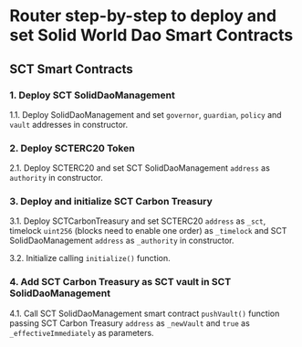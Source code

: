 # Router step-by-step to deploy and set Solid World Dao Smart Contracts

## SCT Smart Contracts

### 1. Deploy SCT SolidDaoManagement

1.1. Deploy SolidDaoManagement and set `governor`, `guardian`, `policy` and `vault` addresses in constructor.

### 2. Deploy SCTERC20 Token

2.1. Deploy SCTERC20 and set SCT SolidDaoManagement `address` as `authority` in constructor.

### 3. Deploy and initialize SCT Carbon Treasury

3.1. Deploy SCTCarbonTreasury and set SCTERC20 `address` as `_sct`, timelock `uint256` (blocks need to enable one order) as `_timelock` and SCT SolidDaoManagement `address` as `_authority` in constructor.

3.2. Initialize calling `initialize()` function.

### 4. Add SCT Carbon Treasury as SCT vault in SCT SolidDaoManagement

4.1. Call SCT SolidDaoManagement smart contract `pushVault()` function passing SCT Carbon Treasury `address` as `_newVault` and `true` as `_effectiveImmediately` as parameters.
